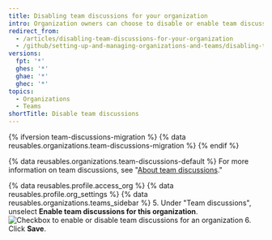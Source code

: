 ```yaml
---
title: Disabling team discussions for your organization
intro: Organization owners can choose to disable or enable team discussions across the organization.
redirect_from:
  - /articles/disabling-team-discussions-for-your-organization
  - /github/setting-up-and-managing-organizations-and-teams/disabling-team-discussions-for-your-organization
versions:
  fpt: '*'
  ghes: '*'
  ghae: '*'
  ghec: '*'
topics:
  - Organizations
  - Teams
shortTitle: Disable team discussions
---
```


{% ifversion team-discussions-migration %}
{% data reusables.organizations.team-discussions-migration %}
{% endif %}

{% data reusables.organizations.team-discussions-default %} For more information on team discussions, see "[About team discussions](/organizations/collaborating-with-your-team/about-team-discussions)."

{% data reusables.profile.access_org %}
{% data reusables.profile.org_settings %}
{% data reusables.organizations.teams_sidebar %}
5. Under "Team discussions", unselect **Enable team discussions for this organization**.
  ![Checkbox to enable or disable team discussions for an organization](/assets/images/help/settings/enable-team-discussions-for-org-checkbox.png)
6. Click **Save**.
